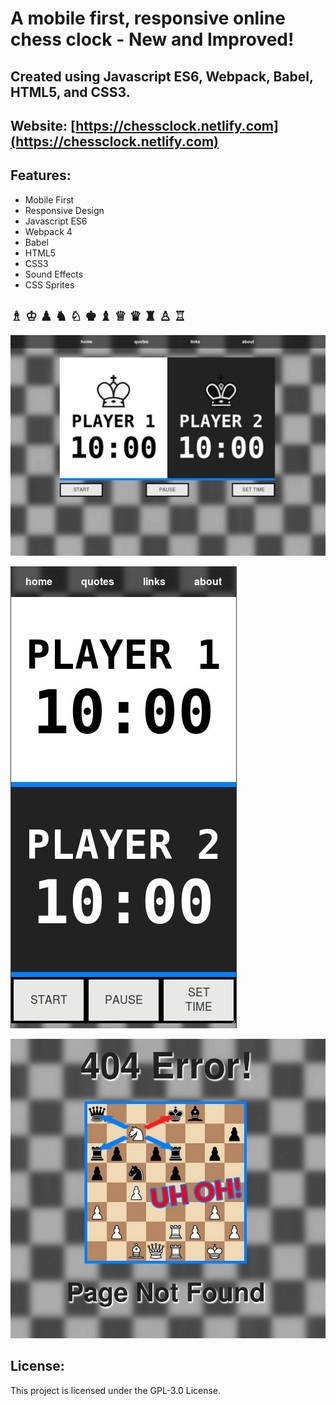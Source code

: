 # A mobile first, responsive online chess clock - New and Improved!


## Created using Javascript ES6, Webpack, Babel, HTML5, and CSS3. ##


## Website: [https://chessclock.netlify.com](https://chessclock.netlify.com)

## Features:
 * Mobile First
 * Responsive Design
 * Javascript ES6
 * Webpack 4
 * Babel
 * HTML5
 * CSS3
 * Sound Effects
 * CSS Sprites

## &#9815; &#9812; &#9823; &#9822; &#9816; &#9818; &#9821; &#9813; &#9819; &#9820; &#9817; &#9814;


![chess clock screenshot 1](src/images/screenshot1.jpg)

![chess clock screenshot 2](src/images/screenshot2.jpg)

![chess clock screenshot 3](src/images/screenshot3.jpg)


## License: ##

This project is licensed under the GPL-3.0 License.
